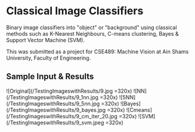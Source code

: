 # Classical Image Classifiers
Binary image classifiers into "object" or "background" using classical methods such as K-Nearest Neighbours, C-means clustering, Bayes &amp; Support Vector Machine (SVM). 

This was submitted as a project for CSE489: Machine Vision at Ain Shams University, Faculty of Engineering.

## Sample Input & Results
![Original](/TestingImageswithResults/9.jpg =320x)
![NN](/TestingImageswithResults/9_1nn.jpg =320x)
![5NN](/TestingImageswithResults/9_5nn.jpg =320x)
![Bayes](/TestingImageswithResults/9_bayes.jpg =320x)
![Cmeans](/TestingImageswithResults/9_cm_iter_20.jpg =320x)
![SVM](/TestingImageswithResults/9_svm.jpeg =320x)
